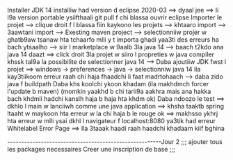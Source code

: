 Installer JDK 14 
installiw had version d eclipse 2020-03 ==> dyaal jee ==> li l9a version portable ysiifthaali 
git pull f chi blassa 
ouvrir eclipse 
Importer le projet 
	--> clique droit f l blassa fiin kaykono les projets 
	--> khtaaro import 
	--> 3aawtani import 
	--> Exesting maven project
	--> selectionniiw projer w ghatb9aw tsanaw hta tchaarfo 
mlli y t importa ghadi yaa3ti des erreurs ha bach ytsaalho 
	--> siir l marketplace w 9aalb 3la java 14
	--> baach t2kdo ana java 14 daazt ==> click droit 3la projet w siiro l propreties w java compiler khssk tal9a la possibilite de selectionner java 14
	--> Daba ajoutiiw JDK fwst l projet ==> windows -> preferences -> java -> selectionniw java 14 ila kay3tiikoom erreur raah chi haja fhaadchi li faat madrtohaach 
	--> daba zido java f buildpath
Daba khs koolchi ykoon khadam (ila makhdmch forcer l'update b maven) 
(momkin yaakhd b chi tarii9a aakhra mais ana hakka bach khdmli hadchi kanslh haja b haja hta khdm ok) 
Daba ndoozo le test ==> dkhlo l main w lanciiwh comme une java application ==> khsha taaktb spring ltaaht w maykoon hta erreur w la chi haja b le rouge ok 
	==> makhsso ykhrj hta erreur w mlli ysai dkhl l navigateur f localhost:8080 ya3tik had erreur
		Whitelabel Error Page
	==> Ila 3taaak haadi raah haadchi khadaam kiif bghina 
	
-------------------------------------------------------Jour 2 ;;; 
ajouter tous les packages necessaires
Creer une inscription de base ;;; 
